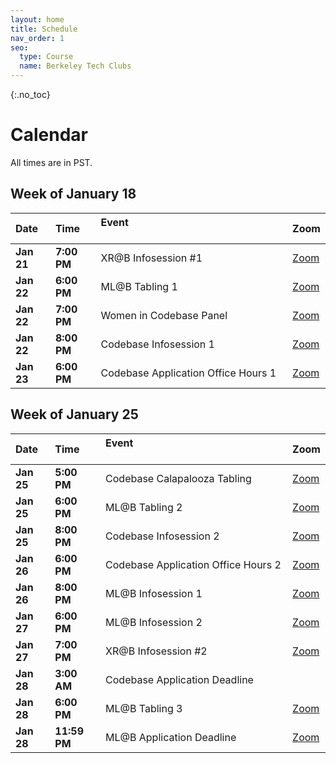 ```yaml
---
layout: home
title: Schedule
nav_order: 1
seo:
  type: Course
  name: Berkeley Tech Clubs
---
```


{:.no_toc}


# Calendar 

All times are in PST.

## Week of January 18

| Date       | Time        | Event &nbsp; &nbsp; &nbsp; &nbsp; &nbsp; &nbsp; &nbsp; &nbsp; &nbsp; &nbsp; &nbsp; &nbsp; &nbsp; &nbsp; &nbsp; &nbsp; &nbsp; &nbsp; &nbsp; &nbsp; &nbsp; &nbsp; &nbsp; &nbsp; &nbsp; &nbsp; &nbsp; &nbsp; &nbsp; &nbsp; &nbsp; &nbsp; &nbsp; &nbsp; &nbsp; &nbsp; &nbsp; &nbsp; &nbsp; &nbsp;    | Zoom                                              |
| :-----------| :------------| :-------------------------------------------------------------------------------------------------------------------------------------------------------------------------------------------------------------------------------------------------------------------------------------------------| :--------------------------------------------------|
| **Jan 21** | **7:00 PM** | XR@B Infosession #1                                                                                                                                                                                                                                                                              | [Zoom](https://berkeley.zoom.us/s/94935047583)    |
| **Jan 22** | **6:00 PM** | ML@B Tabling 1                                                                                                                                                                                                                                                                                   | [Zoom](https://tiny.cc/berkeleyml-discord)        |
| **Jan 22** | **7:00 PM** | Women in Codebase Panel                                                                                                                                                                                                                                                                          | [Zoom](https://bit.ly/codebase_sp21_womenincb)    |
| **Jan 22** | **8:00 PM** | Codebase Infosession 1                                                                                                                                                                                                                                                                           | [Zoom](https://bit.ly/codebase_sp21_infosession1) |
| **Jan 23** | **6:00 PM** | Codebase Application Office Hours 1                                                                                                                                                                                                                                                              | [Zoom](https://bit.ly/codebase_sp21_discord_ext)  |



## Week of January 25

| Date       | Time         | Event &nbsp; &nbsp; &nbsp; &nbsp; &nbsp; &nbsp; &nbsp; &nbsp; &nbsp; &nbsp; &nbsp; &nbsp; &nbsp; &nbsp; &nbsp; &nbsp; &nbsp; &nbsp; &nbsp; &nbsp; &nbsp; &nbsp; &nbsp; &nbsp; &nbsp; &nbsp; &nbsp; &nbsp; &nbsp; &nbsp; &nbsp; &nbsp; &nbsp; &nbsp; &nbsp; &nbsp; &nbsp; &nbsp; &nbsp; &nbsp;    | Zoom                                              |
| :-----------| :-------------| :-------------------------------------------------------------------------------------------------------------------------------------------------------------------------------------------------------------------------------------------------------------------------------------------------| :--------------------------------------------------|
| **Jan 25** | **5:00 PM**  | Codebase Calapalooza Tabling                                                                                                                                                                                                                                                                     | [Zoom](https://bit.ly/codebase_sp21_calapalooza)  |
| **Jan 25** | **6:00 PM**  | ML@B Tabling 2                                                                                                                                                                                                                                                                                   | [Zoom](https://tiny.cc/berkeleyml-discord)        |
| **Jan 25** | **8:00 PM**  | Codebase Infosession 2                                                                                                                                                                                                                                                                           | [Zoom](https://bit.ly/codebase_sp21_infosession2) |
| **Jan 26** | **6:00 PM**  | Codebase Application Office Hours 2                                                                                                                                                                                                                                                              | [Zoom](https://bit.ly/codebase_sp21_discord_ext)  |
| **Jan 26** | **8:00 PM**  | ML@B Infosession 1                                                                                                                                                                                                                                                                               | [Zoom](https://tiny.cc/ml-info)                   |
| **Jan 27** | **6:00 PM**  | ML@B Infosession 2                                                                                                                                                                                                                                                                               | [Zoom](https://tiny.cc/ml-info)                   |
| **Jan 27** | **7:00 PM**  | XR@B Infosession #2                                                                                                                                                                                                                                                                              | [Zoom](https://berkeley.zoom.us/s/94935047583)    |
| **Jan 28** | **3:00 AM**  | Codebase Application Deadline                                                                                                                                                                                                                                                                    |                                                   |
| **Jan 28** | **6:00 PM**  | ML@B Tabling 3                                                                                                                                                                                                                                                                                   | [Zoom](https://tiny.cc/berkeleyml-discord)        |
| **Jan 28** | **11:59 PM** | ML@B Application Deadline                                                                                                                                                                                                                                                                        | [Zoom](https://tiny.cc/mlab-sp21)                 |



